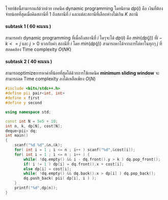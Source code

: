 โจทย์ข้อนี้สามารถแก้ด้วยด้วย เทคนิค dynamic programming โดยนิยาม $dp(i)$ คือ เงินที่ต้องจ่ายน้อยที่สุดเมื่อคิดสถานีที่ $1$ ถึงสถานีที่ $i$ และแต่ละสถานีที่เลือกห่างไม่เกิน $K$ สถานี 
#### subtask 1 ( 60 คะแนน )
สามารถทำ dynamic programming ที่เมื่อถึงสถานีที่ $i$ ใดๆจะได้ $dp(i)$ คือ $min(dp(j))$ ที่$i-k<=j$ และ $j>0$ บวกกับค่า สถานีที่ $i$ โดย $min(dp(j))$ สามารถหาได้จากการไล่หาในทุกๆ $j$ ที่สอดคล้อง 
Time complexity $O(NK)$
#### subtask 2 ( 40 คะแนน )
สามารถoptimizeการหาค่าที่น้อยที่สุดได้ด้วยการใช้เทคนิค **minimum sliding window** จะสามารถลด Time complexity ลงได้เหลือเพียง $O(N)$

```cpp
#include <bits/stdc++.h>
#define pii pair<int, int>
#define x first
#define y second

using namespace std;

const int N = 5e5 + 10;
int n, k, dp[N], cost[N];
deque<pii> dq;
int main()
{
    scanf("%d %d",&n,&k);
    for( int i = 1 ; i <= n ; i++ ) scanf("%d",&cost[i]);
    for( int i = 1 ; i <= n ; i++ ) {
        while( !dq.empty() && i - dq.front().y > k ) dq.pop_front();
        if( i != 1 ) dp[i] = dq.front().x + cost[i];
        else dp[i] = cost[i];
        while( !dq.empty() && dq.back().x > dp[i] ) dq.pop_back();
        dq.push_back( pii( dp[i], i ) );
    }
    printf("%d",dp[n]);
}
```
